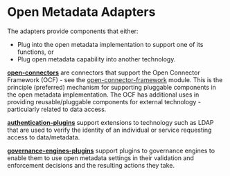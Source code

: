 <!-- SPDX-License-Identifier: Apache-2.0 -->
<!-- Copyright Contributors to the ODPi Egeria project. -->
  
# Open Metadata Adapters

The adapters provide components that either:

* Plug into the open metadata implementation to support one of its functions, or 
* Plug open metadata capability into another technology.

**[open-connectors](open-connectors)** are connectors that support the 
Open Connector Framework (OCF) - see the [open-connector-framework](../frameworks/open-connector-framework/README.md) module.
This is the principle (preferred) mechanism for supporting pluggable
components in the open metadata implementation.  The OCF has additional uses
in providing reusable/pluggable components for external technology - particularly
related to data access.

**[authentication-plugins](authentication-plugins)** support extensions to technology such as LDAP that
are used to verify the identity of an individual or service requesting
access to data/metadata.

**[governance-engines-plugins](governance-engines-plugins)** support plugins to governance engines
to enable them to use open metadata settings in their validation
and enforcement decisions and the resulting actions they take.